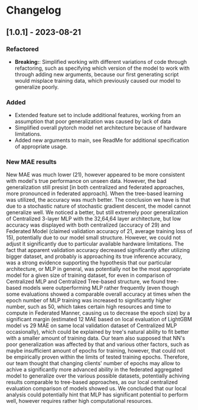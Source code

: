 # Changelog
## [1.0.1] - 2023-08-21

### Refactored
- **Breaking:**: Simplified working with different variations of code through refactoring, such as specifying which version of the model to work with through adding new arguments, because our first generating script would misplace training data, which previously caused our model to generalize poorly. 

### Added
- Extended feature set to include additional features, working from an assumption that poor generalization was caused by lack of data
- Simplified overall pytorch model net architecture because of hardware limitations. 
- Added new arguments to main, see ReadMe for additional specification of appropriate usage.


### New MAE results
New MAE was much lower (21), however appeared to be more consistent with model's true performance on unseen data. However, the bad generalization still presist [in both centralized and federated approaches, more pronounced in federated approach]. When the tree-based learning was utilized, the accuracy was much better. The conclusion we have is that due to a stochastic nature of stochastic gradient descent, the model cannot generalize well. We noticed a better, but still extremely poor generalization of Centralized 3-layer MLP with the 32,64,64 layer architecture, but low accuracy was displayed with both centralized (accuracy of 29) and Federated Model (claimed validation accuracy of 21, average training loss of 15), potentially due to our model small structure. However, we could not adjust it significantly due to particular available hardware limitations. The fact that apparent validation accuracy decreased significantly after utilizing bigger dataset, and probably is approaching its true inference accuracy, was a strong evidence supporting the hypothesis that our particular architecture, or MLP in general, was potentially not be the most appropriate model for a given size of training dataset, for even in comparison of Centralized MLP and Centralized Tree-based structure, we found tree-based models were outperforming MLP rather frequently (even though some evaluations showed a comparable overall accuracy at times when the epoch number of MLP training was increased to significantly higher number, such as 50, which takes certain high resources and time to compute in Federated Manner, causing us to decrease the epoch size) by a significant margin (estimated 12 MAE based on local evaluation of LightGBM model vs 29 MAE on same local validation dataset of Centralized MLP occasionally), which could be explained by tree's natural ability to fit better with a smaller amount of training data. Our team also supposed that NN's poor generalization was affected by that and various other factors, such as maybe insufficient amount of epochs for training, however, that could not be empirically proven within the limits of tested training epochs. Therefore, our team thought that changing clients' number of epochs may allow to achive a significantly more advanced ability in the federated aggregated model to generalize over the various possible datasets, potentially achiving results comparable to tree-based approaches, as our local centralized evaluation comparison of models showed us. We concluded that our local analysis could potentially hint that MLP has significant potential to perform well, however requires rather high computational resources. 
